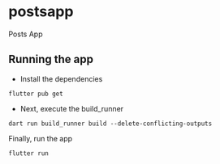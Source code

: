 # postsapp

Posts App

## Running the app
- Install the dependencies
```shell
flutter pub get
```

- Next, execute the build_runner
```shell
dart run build_runner build --delete-conflicting-outputs
```

Finally, run the app
```shell
flutter run
```